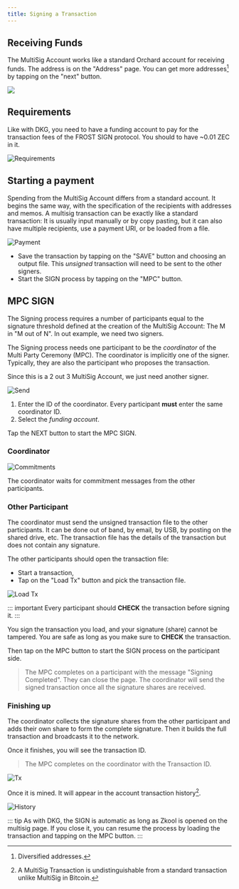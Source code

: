 ```yaml
---
title: Signing a Transaction
---
```


## Receiving Funds

The MultiSig Account works like a standard Orchard account for receiving funds.
The address is on the "Address" page. You can get more addresses[^1] by tapping
on the "next" button.

![](./images/08.addresses.png)

## Requirements

Like with DKG, you need to have a funding account to pay for the transaction
fees of the FROST SIGN protocol. You should to have ~0.01 ZEC in it.

![Requirements](./images/09.multisig.png)

## Starting a payment

Spending from the MultiSig Account differs from a standard account. It begins
the same way, with the specification of the recipients with addresses and memos.
A multisig transaction can be exactly like a standard transaction: It is usually
input manually or by copy pasting, but it can also have multiple recipients, use
a payment URI, or be loaded from a file.

![Payment](./images/10.send.png)

- Save the transaction by tapping on the "SAVE" button and choosing an output file. This *unsigned* transaction will need to be sent to the other signers.
- Start the SIGN process by tapping on the "MPC" button.

## MPC SIGN

The Signing process requires a number of participants equal to the signature
threshold defined at the creation of the MultiSig Account: The M in "M out of
N". In out example, we need two signers.

The Signing process needs one participant to be the *coordinator* of the Multi Party
Ceremony (MPC). The coordinator is implicitly one of the signer. Typically, they
are also the participant who proposes the transaction.

Since this is a 2 out 3 MultiSig Account, we just need another signer.

![Send](./images/11.send.png)

1. Enter the ID of the coordinator. Every participant **must** enter the same
   coordinator ID.
2. Select the *funding account*.

Tap the NEXT button to start the MPC SIGN.

### Coordinator

![Commitments](./images/12.commitments.png)

The coordinator waits for commitment messages from the other participants.

### Other Participant

The coordinator must send the unsigned transaction file to the other
participants.
It can be done out of band, by email, by USB, by posting on the shared drive,
etc. The transaction file has the details of the transaction but does not
contain any signature.

The other participants should open the transaction file:
- Start a transaction,
- Tap on the "Load Tx" button and pick the transaction file.

![Load Tx](./images/13.load.png)

::: important
Every participant should **CHECK** the transaction before signing it.
:::

You sign the transaction you load, and your signature (share) cannot be
tampered. You are safe as long as you make sure to **CHECK** the transaction.

Then tap on the MPC button to start the SIGN process on the participant side.

> The MPC completes on a participant with the message "Signing Completed". They
> can close the page. The coordinator will send the signed transaction once all
> the signature shares are received.

### Finishing up

The coordinator collects the signature shares from the other participant and
adds their own share to form the complete signature. Then it builds the full
transaction and broadcasts it to the network.

Once it finishes, you will see the transaction ID.

> The MPC completes on the coordinator with the Transaction ID.

![Tx](./images/14.tx.png)

Once it is mined. It will appear in the account transaction history[^2].

![History](./images/15.history.png)

::: tip
As with DKG, the SIGN is automatic as long as Zkool is opened on the multisig
page. If you close it, you can resume the process by loading the transaction and
tapping on the MPC button.
:::

[^1]: Diversified addresses.
[^2]: A MultiSig Transaction is undistinguishable from a standard transaction
    unlike MultiSig in Bitcoin.
